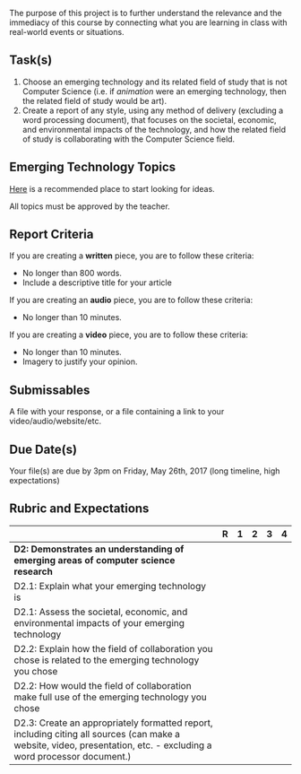The purpose of this project is to further understand the relevance and the immediacy of this course by connecting what you are learning in class with real-world events or situations.

Task(s)
-------
1. Choose an emerging technology and its related field of study that is not Computer Science (i.e. if _animation_ were an emerging technology, then the related field of study would be art).
2. Create a report of any style, using any method of delivery (excluding a word processing document), that focuses on the societal, economic, and environmental impacts of the technology, and how the related field of study is collaborating with the Computer Science field.

Emerging Technology Topics
--------------------------
[Here](http://en.wikipedia.org/wiki/List_of_emerging_technologies) is a recommended place to start looking for ideas.

All topics must be approved by the teacher.

Report Criteria
----------------
If you are creating a __written__ piece, you are to follow these criteria:
* No longer than 800 words.
* Include a descriptive title for your article

If you are creating an __audio__ piece, you are to follow these criteria:
* No longer than 10 minutes.

If you are creating a __video__ piece, you are to follow these criteria:
* No longer than 10 minutes.
* Imagery to justify your opinion.

Submissables
------------
A file with your response, or a file containing a link to your video/audio/website/etc.

Due Date(s)
----------
Your file(s) are due by 3pm on Friday, May 26th, 2017 (long timeline, high expectations)

Rubric and Expectations
--------------------------
| | R | 1 | 2 | 3 | 4 |
| --- | --- | --- | --- | --- | --- |
| **D2: Demonstrates an understanding of emerging areas of computer science research** | | | | | |
| D2.1: Explain what your emerging technology is | | | | | |
| D2.1: Assess the societal, economic, and environmental impacts of your emerging technology | | | | | |
| D2.2: Explain how the field of collaboration you chose is related to the emerging technology you chose | | | | | |
| D2.2: How would the field of collaboration make full use of the emerging technology you chose | | | | | |
| D2.3: Create an appropriately formatted report, including citing all sources (can make a website, video, presentation, etc. - excluding a word processor document.) | | | | | |
